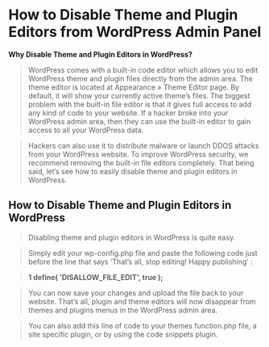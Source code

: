 # How to Disable Theme and Plugin Editors from WordPress Admin Panel
**Why Disable Theme and Plugin Editors in WordPress?**
>WordPress comes with a built-in code editor which allows you to edit WordPress theme
and plugin files directly from the admin area.
The theme editor is located at Appearance » Theme Editor page. By default, it will
show your currently active theme’s files.
The biggest problem with the built-in file editor is that it gives full access to add any kind
of code to your website.
If a hacker broke into your WordPress admin area, then they can use the built-in editor
to gain access to all your WordPress data.

>Hackers can also use it to distribute malware or launch DDOS attacks from your
WordPress website.
>To improve WordPress security, we recommend removing the built-in file editors
completely.
That being said, let’s see how to easily disable theme and plugin editors in WordPress.

## **How to Disable Theme and Plugin Editors in WordPress**
>Disabling theme and plugin editors in WordPress is quite easy.

>Simply edit your wp-config.php file and paste the following code just before the line that
says ‘That’s all, stop editing! Happy publishing’ :

>**1 define( 'DISALLOW_FILE_EDIT', true );**

>You can now save your changes and upload the file back to your website.
That’s all, plugin and theme editors will now disappear from themes and plugins menus in the WordPress admin area.

>You can also add this line of code to your themes function.php file, a site specific plugin, or by using the code snippets plugin.
